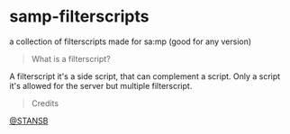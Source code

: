 # samp-filterscripts

a collection of filterscripts made for sa:mp (good for any version)

>What is a filterscript?

A filterscript it's a side script, that can complement a script. 
Only a script it's allowed for the server but multiple filterscript.

>Credits

[@STANSB](https://github.com/ST4NSB/)
